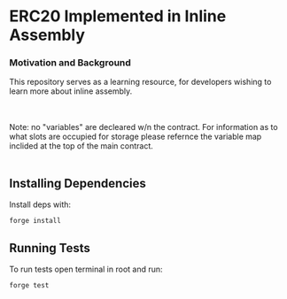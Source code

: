 <h1>ERC20 Implemented in Inline Assembly</h1>

<h3>Motivation and Background</h3>
This repository serves as a learning resource, for developers wishing to learn more about inline assembly.
 
<br></br>
Note: no "variables" are decleared w/n the contract. For information as to what slots are occupied for storage please refernce the variable map inclided at the top of the main contract.
<br></br>

<h2>Installing Dependencies</h2>
Install deps with:

```
forge install
```


<h2>Running Tests</h2>
To run tests open terminal in root and run:

```
forge test
```